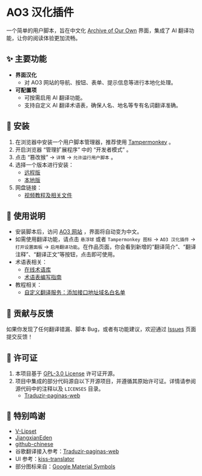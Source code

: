 # AO3 汉化插件

一个简单的用户脚本，旨在中文化 [Archive of Our Own](https://archiveofourown.org/) 界面，集成了 AI 翻译功能，让你的阅读体验更加流畅。

## ✨ 主要功能

- **界面汉化**
  - 对 AO3 网站的导航、按钮、表单、提示信息等进行本地化处理。
- **可配置项**
  - 可按需启用 AI 翻译功能。
  - 支持自定义 AI 翻译术语表，确保人名、地名等专有名词翻译准确。

## 🔧 安装

1.  在浏览器中安装一个用户脚本管理器，推荐使用 [Tampermonkey](https://www.tampermonkey.net/) 。
2.  开启浏览器 “管理扩展程序” 中的 “开发者模式” 。
3.  点击 “篡改猴” -> `详情` -> `允许运行用户脚本` 。
4.  选择一个版本进行安装：
    - [远程版](https://raw.githubusercontent.com/V-Lipset/ao3-chinese/main/main.user.js)
    - [本地版](https://raw.githubusercontent.com/V-Lipset/ao3-chinese/main/local.user.js)
5.  网盘链接：
    - [视频教程及相关文件](https://pan.baidu.com/s/1JVAj6vEVVrxu4h86sBNkVw?pwd=o1je)

## 📖 使用说明

- 安装脚本后，访问 [AO3 网站](https://archiveofourown.org/) ，界面将自动变为中文。
- 如需使用翻译功能，请点击 `悬浮球` 或者 `Tampermonkey 图标` -> `AO3 汉化插件` -> `打开设置面板` -> `启用翻译功能`。在作品页面，你会看到新增的“翻译简介”、“翻译注释”、“翻译正文”等按钮，点击即可使用。
- 术语表相关：
  - [在线术语库](https://github.com/V-Lipset/ao3-chinese/wiki/%E5%9C%A8%E7%BA%BF%E6%9C%AF%E8%AF%AD%E8%A1%A8)
  - [术语表编写指南](https://github.com/V-Lipset/ao3-chinese/wiki#%E6%9C%AF%E8%AF%AD%E8%A1%A8%E7%BC%96%E5%86%99%E6%8C%87%E5%8D%97-v101)
- 教程相关：
  - [自定义翻译服务：添加接口地址域名白名单](https://v-lipset.github.io/ao3-chinese/guide/whitelist.html)

## 🤝 贡献与反馈

如果你发现了任何翻译错漏、脚本 Bug，或者有功能建议，欢迎通过 [Issues](https://github.com/V-Lipset/ao3-chinese/issues) 页面提交反馈！

## 📄 许可证

1. 本项目基于 [GPL-3.0 License](./LICENSE) 许可证开源。  
2. 项目中集成的部分代码源自以下开源项目，并遵循其原始许可证。详情请参阅源代码中的注释以及 `LICENSES` 目录。
    - [Traduzir-paginas-web](https://github.com/FilipePS/Traduzir-paginas-web)

## 🙏 特别鸣谢
- [V-Lipset](https://github.com/V-Lipset)
- [JiangxianEden](https://github.com/JiangxianEden)
- [github-chinese](https://github.com/maboloshi/github-chinese)
- 谷歌翻译接入参考：[Traduzir-paginas-web](https://github.com/FilipePS/Traduzir-paginas-web)
- UI 参考：[kiss-translator](https://github.com/fishjar/kiss-translator)
- 部分图标来自：[Google Material Symbols](https://fonts.google.com/icons)
